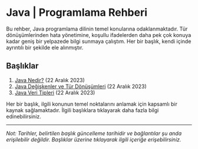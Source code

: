 # Java | Programlama Rehberi

Bu rehber, Java programlama dilinin temel konularına odaklanmaktadır. Tür dönüşümlerinden hata yönetimine, koşullu ifadelerden daha pek çok konuya kadar geniş bir yelpazede bilgi sunmaya çalıştım. Her bir başlık, kendi içinde ayrıntılı bir şekilde ele alınmıştır.

## Başlıklar

1. [Java Nedir?](https://tarikkamat.com/2023/12/22/java-nedir/) (22 Aralık 2023)
2. [Java Değişkenler ve Tür Dönüşümleri](https://tarikkamat.com/2023/12/22/java-degiskenler/) (22 Aralık 2023)
3. [Java Veri Tipleri](https://tarikkamat.com/2023/12/22/javada-veri-tipleri/) (22 Aralık 2023)

Her bir başlık, ilgili konunun temel noktalarını anlamak için kapsamlı bir kaynak sağlamaktadır. İlgili başlıklara tıklayarak daha fazla bilgi edinebilirsiniz.

---

*Not: Tarihler, belirtilen başlık güncelleme tarihidir ve bağlantılar şu anda erişilebilir değildir. Başlıklar üzerine tıklayarak ilgili içeriğe erişebilirsiniz.*
